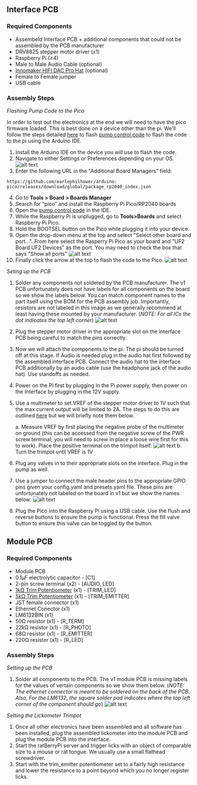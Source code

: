 ## Interface PCB
### Required Components
* Assembeld Interface PCB + additional components that could not be assembled by the PCB manufacturer
* DRV8825 stepper motor driver (x1)
* Raspberry Pi (≥4)
* Male to Male Audio Cable (optional)
* [Innomaker HIFI DAC Pro Hat](https://www.amazon.com/Raspberry-DAC-Pro-ES9038Q2M-Resolution/dp/B0B2DJZTSF) (optional)
* Female to Female jumper
* USB cable

### Assembly Steps
*Flashing Pump Code to the Pico*

In order to test out the electronics at the end we will need to have the pico firmware loaded. This is best done on a device other than the pi. We'll follow the steps detailed [here](https://randomnerdtutorials.com/programming-raspberry-pi-pico-w-arduino-ide/) to flash [pump control code](../pico/pump_control/pump_control.ino) to flash the code to the pi using the Arduino IDE.

1. Install the Arduino IDE on the device you will use to flash the code. 
2. Navigate to either Settings or Preferences depending on your OS.
![alt text](ims/arduino_ide_preferences.png)
3. Enter the following URL in the "Additional Board Managers" field:
```
https://github.com/earlephilhower/arduino-pico/releases/download/global/package_rp2040_index.json
```
4. Go to **Tools > Board > Boards Manager**
5. Search for “pico” and install the Raspberry Pi Pico/RP2040 boards
6. Open the [pump control code](../pico/pump_control/pump_control.ino) in the IDE.
7. While the Raspberry Pi is unplugged, go to **Tools>Boards** and select Raspberry Pi Pico.
8. Hold the BOOTSEL button on the Pico while plugging it into your device.
9. Open the drop-down menu at the top and select "Select other board and port...". From here select the Rasperry Pi Pico as your board and "UF2 Board UF2 Devices" as the port. You may need to check the box that says "Show all ports"
![alt text](ims/select_port.png)
10. Finally click the arrow at the top to flash the code to the Pico.
![alt text](ims/flash_button.png)

*Seting up the PCB*

1. Solder any components not soldered by the PCB manufacturer. The v1 PCB unfortunately does not have labels for all components on the board so we show the labels below. You can match component names to the part itself using the BOM for the PCB assembly job. Importantly, resistors are not labeled in this image as we generally recommend at least having these mounted by your manufacturer. (*NOTE: For all ICs the dot indicates the top left corner*)
![alt text](ims/module_interface_hat_no_components.png)
2. Plug the stepper motor driver in the appropriate slot on the interface PCB being careful to match the pins correctly.
3. Now we will attach the components to the pi. The pi should be turned off at this stage. If Audio is needed plug in the audio hat first followed by the assembled interface PCB. Connect the audio hat to the interface PCB additionally by an audio cable (use the headphone jack of the audio hat). Use standoffs as needed.
4. Power on the Pi first by plugging in the Pi power supply, then power on the Interface by plugging in the 12V supply.
5. Use a multimeter to set VREF of the stepper motor driver to 1V such that the max current output will be limited to 2A. The steps to do this are outlined [here](https://www.pololu.com/product/2133) but we will briefly note them below.

    a. Measure VREF by first placing the negative probe of the multimeter on ground (this can be accessed from the negative screw of the PWR screw terminal; you will need to screw in place a loose wire first for this to work). Place the positive terminal on the trimpot itself.
    ![alt text](ims/vref.jpg)
    b. Turn the trimpot until VREF is 1V

6. Plug any valves in to their appropriate slots on the interface. Plug in the pump as well.
7. Use a jumper to connect the male header pins to the appropriate GPIO pins given your config.yaml and presets.yaml file. These pins are unfortunately not labeled on the board in v1 but we show the names below:
![alt text](ims/interface_pcb_pins.png)
8. Plug the Pico into the Raspberry Pi using a USB cable. Use the flush and reverse buttons to ensure the pump is functional. Press the fill valve button to ensure this valve can be toggled by the button.


## Module PCB
### Required Components
* Module PCB
* 0.1µF electrolytic capacitor - [C1]
* 2-pin screw terminal (x2) - [AUDIO, LED]
* [1kΩ Trim Potentiometer](https://www.digikey.com/en/products/detail/bourns-inc/PV36P102C01B00/666482) (x1) - [TRIM_LED]
* [5kΩ Trim Potentiometer](https://www.digikey.com/en/products/detail/bourns-inc/PV36P502C01B00/666496) (x1) - [TRIM_EMITTER]
* JST female connector (x1)
* Ethernet Conector (x1)
* LM6132BIN (x1) 
* 50Ω resistor (x1) - [R_TERM]
* 22kΩ resistor (x1) - [R_PHOTO]
* 68Ω resistor (x1) - [R_EMITTER]
* 220Ω resistor (x1) - [R_LED]


### Assembly Steps

*Setting up the PCB*
1. Solder all components to the PCB. The v1 module PCB is missing labels for the values of vertain components so we show them below. (*NOTE: The ethernet connector is meant to be soldered on the back of the PCB. Also, For the LM6132, the square solder pad indicates where the top left corner of the component should go*)
![alt text](ims/module_pcb_no_components.png)

*Setting the Lickometer Trimpot*
1. Once all other electronics have been assembled and all software has been installed, plug the assembled lickometer into the module PCB and plug the module PCB into the interface. 
2. Start the ratBerryPi server and trigger licks with an object of comparable size to a mouse or rat tongue. We usually use a small flathead screwdriver. 
3. Start with the trim_emitter potentiometer set to a fairly high resistance and lower the resistance to a point beyond which you no longer register licks.